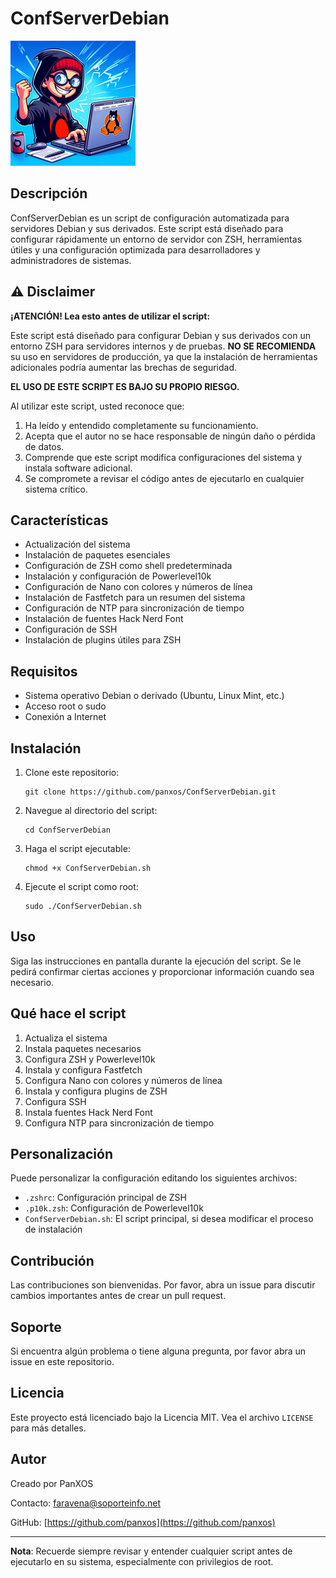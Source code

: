 # ConfServerDebian

![PanXOS Logo](https://raw.githubusercontent.com/panxos/ConfServerDebian/main/panxos_logo.png)

## Descripción

ConfServerDebian es un script de configuración automatizada para servidores Debian y sus derivados. Este script está diseñado para configurar rápidamente un entorno de servidor con ZSH, herramientas útiles y una configuración optimizada para desarrolladores y administradores de sistemas.

## ⚠️ Disclaimer

**¡ATENCIÓN! Lea esto antes de utilizar el script:**

Este script está diseñado para configurar Debian y sus derivados con un entorno ZSH para servidores internos y de pruebas. **NO SE RECOMIENDA** su uso en servidores de producción, ya que la instalación de herramientas adicionales podría aumentar las brechas de seguridad.

**EL USO DE ESTE SCRIPT ES BAJO SU PROPIO RIESGO.**

Al utilizar este script, usted reconoce que:
1. Ha leído y entendido completamente su funcionamiento.
2. Acepta que el autor no se hace responsable de ningún daño o pérdida de datos.
3. Comprende que este script modifica configuraciones del sistema y instala software adicional.
4. Se compromete a revisar el código antes de ejecutarlo en cualquier sistema crítico.

## Características

- Actualización del sistema
- Instalación de paquetes esenciales
- Configuración de ZSH como shell predeterminada
- Instalación y configuración de Powerlevel10k
- Configuración de Nano con colores y números de línea
- Instalación de Fastfetch para un resumen del sistema
- Configuración de NTP para sincronización de tiempo
- Instalación de fuentes Hack Nerd Font
- Configuración de SSH
- Instalación de plugins útiles para ZSH

## Requisitos

- Sistema operativo Debian o derivado (Ubuntu, Linux Mint, etc.)
- Acceso root o sudo
- Conexión a Internet

## Instalación

1. Clone este repositorio:
   ```
   git clone https://github.com/panxos/ConfServerDebian.git
   ```

2. Navegue al directorio del script:
   ```
   cd ConfServerDebian
   ```

3. Haga el script ejecutable:
   ```
   chmod +x ConfServerDebian.sh
   ```

4. Ejecute el script como root:
   ```
   sudo ./ConfServerDebian.sh
   ```

## Uso

Siga las instrucciones en pantalla durante la ejecución del script. Se le pedirá confirmar ciertas acciones y proporcionar información cuando sea necesario.

## Qué hace el script

1. Actualiza el sistema
2. Instala paquetes necesarios
3. Configura ZSH y Powerlevel10k
4. Instala y configura Fastfetch
5. Configura Nano con colores y números de línea
6. Instala y configura plugins de ZSH
7. Configura SSH
8. Instala fuentes Hack Nerd Font
9. Configura NTP para sincronización de tiempo

## Personalización

Puede personalizar la configuración editando los siguientes archivos:
- `.zshrc`: Configuración principal de ZSH
- `.p10k.zsh`: Configuración de Powerlevel10k
- `ConfServerDebian.sh`: El script principal, si desea modificar el proceso de instalación

## Contribución

Las contribuciones son bienvenidas. Por favor, abra un issue para discutir cambios importantes antes de crear un pull request.

## Soporte

Si encuentra algún problema o tiene alguna pregunta, por favor abra un issue en este repositorio.

## Licencia

Este proyecto está licenciado bajo la Licencia MIT. Vea el archivo `LICENSE` para más detalles.

## Autor

Creado por PanXOS

Contacto: faravena@soporteinfo.net

GitHub: [https://github.com/panxos](https://github.com/panxos)

---

**Nota**: Recuerde siempre revisar y entender cualquier script antes de ejecutarlo en su sistema, especialmente con privilegios de root.
